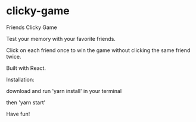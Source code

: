 # clicky-game

Friends Clicky Game

Test your memory with your favorite friends.

Click on each friend once to win the game without clicking the same friend twice. 

Built with React.

Installation:

download and run 'yarn install' in your terminal

then 'yarn start'

Have fun!